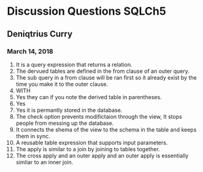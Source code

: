 # Discussion Questions SQLCh5
## Deniqtrius Curry
### March 14, 2018

1. It is a query expression that returns a relation.
1. The dervued tables are defined in the from clause of an outer query.
1. The sub query in a from clause will be ran first so it already exist by the time you make it to the outer clause.
1. WITH
1. Yes they can if you note the derived table in parentheses.
1. Yes
1. Yes it is permantly stored in the database.
1.  The check option prevents modifictaion through the view, It stops people from messing up the database.
1. It connects the shema of the view to the schema in the table and keeps them in sync.
1.  A reusable table expression that supports input parameters.
1. The apply is similar to a join by joining to tables together.
1. The cross apply and an outer apply and an outer apply is essentially simliar to an inner join. 